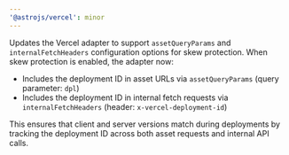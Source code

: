 ```yaml
---
'@astrojs/vercel': minor
---
```


Updates the Vercel adapter to support `assetQueryParams` and `internalFetchHeaders` configuration options for skew protection. When skew protection is enabled, the adapter now:

- Includes the deployment ID in asset URLs via `assetQueryParams` (query parameter: `dpl`)
- Includes the deployment ID in internal fetch requests via `internalFetchHeaders` (header: `x-vercel-deployment-id`)

This ensures that client and server versions match during deployments by tracking the deployment ID across both asset requests and internal API calls.
